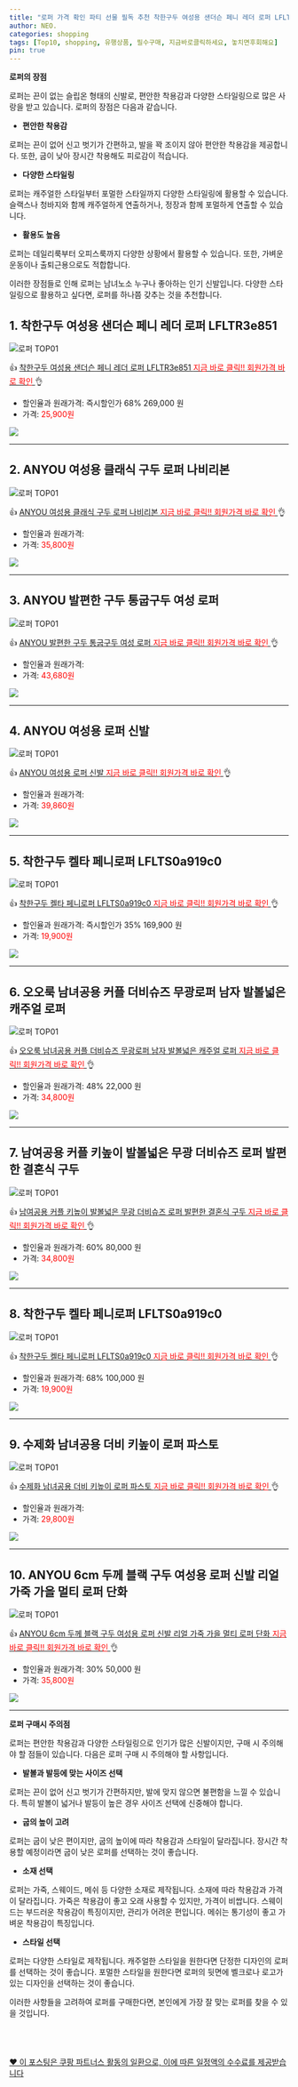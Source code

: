 ```yaml
---
title: "로퍼 가격 확인 파티 선물 필독 추천 착한구두 여성용 샌더슨 페니 레더 로퍼 LFLTR3e851 비교 장점 구매가이드"
author: NEO.
categories: shopping
tags: [Top10, shopping, 유행상품, 필수구매, 지금바로클릭하세요, 놓치면후회해요]
pin: true
---
```

**로퍼의 장점**

로퍼는 끈이 없는 슬립온 형태의 신발로, 편안한 착용감과 다양한 스타일링으로 많은 사랑을 받고 있습니다. 로퍼의 장점은 다음과 같습니다.

* **편안한 착용감**

로퍼는 끈이 없어 신고 벗기가 간편하고, 발을 꽉 조이지 않아 편안한 착용감을 제공합니다. 또한, 굽이 낮아 장시간 착용해도 피로감이 적습니다.

* **다양한 스타일링**

로퍼는 캐주얼한 스타일부터 포멀한 스타일까지 다양한 스타일링에 활용할 수 있습니다. 슬랙스나 청바지와 함께 캐주얼하게 연출하거나, 정장과 함께 포멀하게 연출할 수 있습니다.

* **활용도 높음**

로퍼는 데일리룩부터 오피스룩까지 다양한 상황에서 활용할 수 있습니다. 또한, 가벼운 운동이나 출퇴근용으로도 적합합니다.

이러한 장점들로 인해 로퍼는 남녀노소 누구나 좋아하는 인기 신발입니다. 다양한 스타일링으로 활용하고 싶다면, 로퍼를 하나쯤 갖추는 것을 추천합니다.

   

## 1. 착한구두 여성용 샌더슨 페니 레더 로퍼 LFLTR3e851

![로퍼 TOP01](https://thumbnail10.coupangcdn.com/thumbnails/remote/230x230ex/image/retail/images/111055149307548-9b716a78-fe02-43ba-b8f8-91df40f176be.jpg)


👍 [착한구두 여성용 샌더슨 페니 레더 로퍼 LFLTR3e851 <font color=red> 지금 바로 클릭!! 회원가격 바로 확인 </font> ](https://link.coupang.com/re/AFFSDP?lptag=AF3617701&subid=GithubCoopas&pageKey=6868009336&traceid=V0-153&itemId=16420793382&vendorItemId=83611697458) 👌 


- 할인율과 원래가격: 즉시할인가 68%  269,000   원
- 가격: <span style='color:red'>25,900원</span>

[![](/discount_price.png)](https://link.coupang.com/re/AFFSDP?lptag=AF3617701&subid=GithubCoopas&pageKey=6868009336&traceid=V0-153&itemId=16420793382&vendorItemId=83611697458)

---


   

## 2. ANYOU 여성용 클래식 구두 로퍼 나비리본

![로퍼 TOP01](https://thumbnail9.coupangcdn.com/thumbnails/remote/230x230ex/image/vendor_inventory/df98/e002048a2789c67bc242a1235229a9c47ed9b302948ff7804e3a3649b52d.jpg)


👍 [ANYOU 여성용 클래식 구두 로퍼 나비리본 <font color=red> 지금 바로 클릭!! 회원가격 바로 확인 </font> ](https://link.coupang.com/re/AFFSDP?lptag=AF3617701&subid=GithubCoopas&pageKey=7659985793&traceid=V0-153&itemId=20404937834&vendorItemId=87487203008) 👌 


- 할인율과 원래가격: 
- 가격: <span style='color:red'>35,800원</span>

[![](/discount_price.png)](https://link.coupang.com/re/AFFSDP?lptag=AF3617701&subid=GithubCoopas&pageKey=7659985793&traceid=V0-153&itemId=20404937834&vendorItemId=87487203008)

---


   

## 3. ANYOU 발편한 구두 통굽구두 여성 로퍼

![로퍼 TOP01](https://thumbnail10.coupangcdn.com/thumbnails/remote/230x230ex/image/vendor_inventory/8a4e/136742002c039b98220d5e6e2fc4cd83a83071d3f68d185ba72d3202a65c.jpeg)


👍 [ANYOU 발편한 구두 통굽구두 여성 로퍼 <font color=red> 지금 바로 클릭!! 회원가격 바로 확인 </font> ](https://link.coupang.com/re/AFFSDP?lptag=AF3617701&subid=GithubCoopas&pageKey=7621711977&traceid=V0-153&itemId=20208687148&vendorItemId=87707396853) 👌 


- 할인율과 원래가격: 
- 가격: <span style='color:red'>43,680원</span>

[![](/discount_price.png)](https://link.coupang.com/re/AFFSDP?lptag=AF3617701&subid=GithubCoopas&pageKey=7621711977&traceid=V0-153&itemId=20208687148&vendorItemId=87707396853)

---


   

## 4. ANYOU 여성용 로퍼 신발

![로퍼 TOP01](https://thumbnail8.coupangcdn.com/thumbnails/remote/230x230ex/image/vendor_inventory/a9e7/fed8e15ce31fb751891a579ab078e89f5230d975ed8c1ca09b275536d349.jpeg)


👍 [ANYOU 여성용 로퍼 신발 <font color=red> 지금 바로 클릭!! 회원가격 바로 확인 </font> ](https://link.coupang.com/re/AFFSDP?lptag=AF3617701&subid=GithubCoopas&pageKey=7560621240&traceid=V0-153&itemId=19918015649&vendorItemId=87304902058) 👌 


- 할인율과 원래가격: 
- 가격: <span style='color:red'>39,860원</span>

[![](/discount_price.png)](https://link.coupang.com/re/AFFSDP?lptag=AF3617701&subid=GithubCoopas&pageKey=7560621240&traceid=V0-153&itemId=19918015649&vendorItemId=87304902058)

---


   

## 5. 착한구두 켈타 페니로퍼 LFLTS0a919c0

![로퍼 TOP01](https://thumbnail7.coupangcdn.com/thumbnails/remote/230x230ex/image/retail/images/6432264774041272-df8a0d4b-039d-4731-bfb6-e645b5c7c6b5.jpg)


👍 [착한구두 켈타 페니로퍼 LFLTS0a919c0 <font color=red> 지금 바로 클릭!! 회원가격 바로 확인 </font> ](https://link.coupang.com/re/AFFSDP?lptag=AF3617701&subid=GithubCoopas&pageKey=285400333&traceid=V0-153&itemId=272685830&vendorItemId=5268203255) 👌 


- 할인율과 원래가격: 즉시할인가 35%  169,900   원
- 가격: <span style='color:red'>19,900원</span>

[![](/discount_price.png)](https://link.coupang.com/re/AFFSDP?lptag=AF3617701&subid=GithubCoopas&pageKey=285400333&traceid=V0-153&itemId=272685830&vendorItemId=5268203255)

---


   

## 6. 오오룩 남녀공용 커플 더비슈즈 무광로퍼 남자 발볼넓은 캐주얼 로퍼

![로퍼 TOP01](https://thumbnail10.coupangcdn.com/thumbnails/remote/230x230ex/image/vendor_inventory/81ea/8647b80906adff5ed91d95853e4f0f3b3a3233a70aca13c4bba0079432d7.jpg)


👍 [오오룩 남녀공용 커플 더비슈즈 무광로퍼 남자 발볼넓은 캐주얼 로퍼 <font color=red> 지금 바로 클릭!! 회원가격 바로 확인 </font> ](https://link.coupang.com/re/AFFSDP?lptag=AF3617701&subid=GithubCoopas&pageKey=6060186488&traceid=V0-153&itemId=11139992884&vendorItemId=87235429274) 👌 


- 할인율과 원래가격: 48%  22,000   원
- 가격: <span style='color:red'>34,800원</span>

[![](/discount_price.png)](https://link.coupang.com/re/AFFSDP?lptag=AF3617701&subid=GithubCoopas&pageKey=6060186488&traceid=V0-153&itemId=11139992884&vendorItemId=87235429274)

---


   

## 7. 남여공용 커플 키높이 발볼넓은 무광 더비슈즈 로퍼 발편한 결혼식 구두

![로퍼 TOP01](https://thumbnail7.coupangcdn.com/thumbnails/remote/230x230ex/image/vendor_inventory/9f43/3e323411a4a7216e7ddaf434c6270dfa9f55b05a73b04be83cf6f46a1ee5.jpg)


👍 [남여공용 커플 키높이 발볼넓은 무광 더비슈즈 로퍼 발편한 결혼식 구두 <font color=red> 지금 바로 클릭!! 회원가격 바로 확인 </font> ](https://link.coupang.com/re/AFFSDP?lptag=AF3617701&subid=GithubCoopas&pageKey=6718248103&traceid=V0-153&itemId=15618991728&vendorItemId=82836756259) 👌 


- 할인율과 원래가격: 60%  80,000   원
- 가격: <span style='color:red'>34,800원</span>

[![](/discount_price.png)](https://link.coupang.com/re/AFFSDP?lptag=AF3617701&subid=GithubCoopas&pageKey=6718248103&traceid=V0-153&itemId=15618991728&vendorItemId=82836756259)

---


   

## 8. 착한구두 켈타 페니로퍼 LFLTS0a919c0

![로퍼 TOP01](https://thumbnail7.coupangcdn.com/thumbnails/remote/230x230ex/image/retail/images/6432264774041272-df8a0d4b-039d-4731-bfb6-e645b5c7c6b5.jpg)


👍 [착한구두 켈타 페니로퍼 LFLTS0a919c0 <font color=red> 지금 바로 클릭!! 회원가격 바로 확인 </font> ](https://link.coupang.com/re/AFFSDP?lptag=AF3617701&subid=GithubCoopas&pageKey=285400333&traceid=V0-153&itemId=272685830&vendorItemId=5268203255) 👌 


- 할인율과 원래가격: 68%  100,000   원
- 가격: <span style='color:red'>19,900원</span>

[![](/discount_price.png)](https://link.coupang.com/re/AFFSDP?lptag=AF3617701&subid=GithubCoopas&pageKey=285400333&traceid=V0-153&itemId=272685830&vendorItemId=5268203255)

---


   

## 9. 수제화 남녀공용 더비 키높이 로퍼 파스토

![로퍼 TOP01](https://thumbnail10.coupangcdn.com/thumbnails/remote/230x230ex/image/vendor_inventory/67bc/da1194e1f9e22d7f3412a8c0c4d2eb9265221fd1df14c353419fd5c37d48.jpg)


👍 [수제화 남녀공용 더비 키높이 로퍼 파스토 <font color=red> 지금 바로 클릭!! 회원가격 바로 확인 </font> ](https://link.coupang.com/re/AFFSDP?lptag=AF3617701&subid=GithubCoopas&pageKey=6801381542&traceid=V0-153&itemId=16056448237&vendorItemId=83442298100) 👌 


- 할인율과 원래가격: 
- 가격: <span style='color:red'>29,800원</span>

[![](/discount_price.png)](https://link.coupang.com/re/AFFSDP?lptag=AF3617701&subid=GithubCoopas&pageKey=6801381542&traceid=V0-153&itemId=16056448237&vendorItemId=83442298100)

---


   

## 10. ANYOU 6cm 두께 블랙 구두 여성용 로퍼 신발 리얼 가죽 가을 멀티 로퍼 단화

![로퍼 TOP01](https://thumbnail9.coupangcdn.com/thumbnails/remote/230x230ex/image/vendor_inventory/17f8/68138eb597b34b8b2bc5c489c6f96f6f77f3a032fff8149edfc077a08b4f.jpg)


👍 [ANYOU 6cm 두께 블랙 구두 여성용 로퍼 신발 리얼 가죽 가을 멀티 로퍼 단화 <font color=red> 지금 바로 클릭!! 회원가격 바로 확인 </font> ](https://link.coupang.com/re/AFFSDP?lptag=AF3617701&subid=GithubCoopas&pageKey=7621634507&traceid=V0-153&itemId=20208240297&vendorItemId=87614145995) 👌 


- 할인율과 원래가격: 30%  50,000   원
- 가격: <span style='color:red'>35,800원</span>

[![](/discount_price.png)](https://link.coupang.com/re/AFFSDP?lptag=AF3617701&subid=GithubCoopas&pageKey=7621634507&traceid=V0-153&itemId=20208240297&vendorItemId=87614145995)

---
**로퍼 구매시 주의점**

로퍼는 편안한 착용감과 다양한 스타일링으로 인기가 많은 신발이지만, 구매 시 주의해야 할 점들이 있습니다. 다음은 로퍼 구매 시 주의해야 할 사항입니다.

* **발볼과 발등에 맞는 사이즈 선택**

로퍼는 끈이 없어 신고 벗기가 간편하지만, 발에 맞지 않으면 불편함을 느낄 수 있습니다. 특히 발볼이 넓거나 발등이 높은 경우 사이즈 선택에 신중해야 합니다.

* **굽의 높이 고려**

로퍼는 굽이 낮은 편이지만, 굽의 높이에 따라 착용감과 스타일이 달라집니다. 장시간 착용할 예정이라면 굽이 낮은 로퍼를 선택하는 것이 좋습니다.

* **소재 선택**

로퍼는 가죽, 스웨이드, 메쉬 등 다양한 소재로 제작됩니다. 소재에 따라 착용감과 가격이 달라집니다. 가죽은 착용감이 좋고 오래 사용할 수 있지만, 가격이 비쌉니다. 스웨이드는 부드러운 착용감이 특징이지만, 관리가 어려운 편입니다. 메쉬는 통기성이 좋고 가벼운 착용감이 특징입니다.

* **스타일 선택**

로퍼는 다양한 스타일로 제작됩니다. 캐주얼한 스타일을 원한다면 단정한 디자인의 로퍼를 선택하는 것이 좋습니다. 포멀한 스타일을 원한다면 로퍼의 뒷면에 벨크로나 로고가 있는 디자인을 선택하는 것이 좋습니다.

이러한 사항들을 고려하여 로퍼를 구매한다면, 본인에게 가장 잘 맞는 로퍼를 찾을 수 있을 것입니다.<br><br><br><br><br> [ ❤  이 포스팅은 쿠팡 파트너스 활동의 일환으로, 이에 따른 일정액의 수수료를 제공받습니다](https://link.coupang.com/a/bcEFyh)